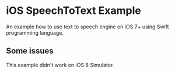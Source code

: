 iOS SpeechToText Example
========================

An example how to use text to speech engine on iOS 7+ using Swift programming language.

## Some issues
This example didn't work on iOS 8 Simulator.